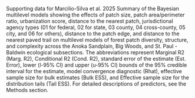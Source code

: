 Supporting data for Marcilio-Silva et al. 2025
Summary of the Bayesian multilevel models showing the effects of patch size, patch area/perimeter ratio, urbanization score, distance to the nearest patch, jurisdictional agency types (01 for federal, 02 for state, 03 county, 04 cross-county, 05 city, and 06 for others), distance to the patch edge, and distance to the nearest paved trail on multilevel models of forest patch diversity, structure, and complexity across the Anoka Sandplain, Big Woods, and St. Paul - Baldwin ecological subsections. The abbreviations represent Marginal R2 (Marg. R2), Conditional R2 (Cond. R2), standard error of the estimate (Est. Error), lower (l-95% CI) and upper (u-95% CI) bounds of the 95% credible interval for the estimate, model convergence diagnostic (Rhat),  effective sample size for bulk estimates (Bulk ESS), and Effective sample size for the distribution tails (Tail ESS). For detailed descriptions of predictors, see the Methods section.
